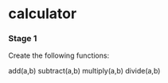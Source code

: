 # calculator

### Stage 1 ###

Create the following functions:

add(a,b)
subtract(a,b)
multiply(a,b)
divide(a,b)

